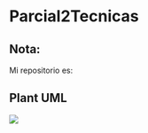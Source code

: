 # Parcial2Tecnicas

## Nota:
Mi repositorio es:

## Plant UML
<img src="https://www.plantuml.com/plantuml/svg/ZLFDJjmm4BxFK_YuICq1k264OD5MMwajLGFgCHeIQpF2QoDxWagZldizNYScsqhbCZlVJpm_exqEZ9w7lO7MO0Zg8MYlHa13BrfTg4VdZ4OBeQVd4F5d2dnP2xW2iiHgzOOvkL0lZZf0PcoVLjySMLQXTzmyI_eXlJt4C1btcXlH_x9E1WfDwcGr4Hr9djBVa5kMuYC4-YKDVx8CQQIOfrT1ssvAE_AwPN8sYhVeEx9eaXAW9mxvSmhrO9yYMEVXGIgiJbHKRepNsBrkYICkwuc3rBrRSAM_L664d_dvryDlqPUTD1ixx4VuUlVzVWlrtKECcvlw7dviOfY_MIEpqN8LjHYzZ56y7ptjaFN_ZRTetJjiNv3i21BJl7ACY6H1HuVPOkZNw5it0kEZmTFe5YwQ3yJPCN7-Xe0-9gUfX9GNTBP0vpDgqU_GfrA9MxQHMyYoy79FTLbLXuaBp9igH5bpuVvnhY8cCXUegglqTm89WjBc0EQr5Ax0MOHhRRjXR_u0">
